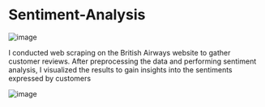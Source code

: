 # Sentiment-Analysis

![image](https://github.com/MukeshAofficial/Sentiment-Analysis/assets/132742860/8477a0fb-4e03-4494-b988-5daed8b4cc9d)


I conducted web scraping on the British Airways website to gather customer reviews. After preprocessing the data and performing sentiment analysis, I visualized the results to gain insights into the sentiments expressed by customers

![image](https://github.com/MukeshAofficial/Sentiment-Analysis/assets/132742860/b09cc4c6-f11c-41a9-9325-15f0b4c7eb23)
